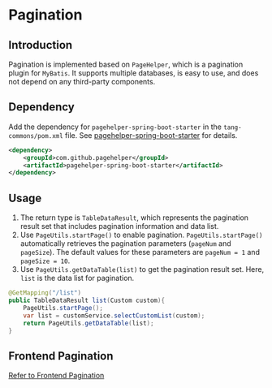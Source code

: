 # Pagination

## Introduction

Pagination is implemented based on `PageHelper`, which is a pagination plugin for `MyBatis`. It supports multiple databases, is easy to use, and does not depend on any third-party components.

## Dependency

Add the dependency for `pagehelper-spring-boot-starter` in the `tang-commons/pom.xml` file. See [pagehelper-spring-boot-starter](https://github.com/tangllty/tang-boot/blob/master/tang-commons/pom.xml#L25-L28) for details.

```xml
<dependency>
    <groupId>com.github.pagehelper</groupId>
    <artifactId>pagehelper-spring-boot-starter</artifactId>
</dependency>
```

## Usage

1. The return type is `TableDataResult`, which represents the pagination result set that includes pagination information and data list.
2. Use `PageUtils.startPage()` to enable pagination. `PageUtils.startPage()` automatically retrieves the pagination parameters (`pageNum` and `pageSize`). The default values for these parameters are `pageNum = 1` and `pageSize = 10`.
3. Use `PageUtils.getDataTable(list)` to get the pagination result set. Here, `list` is the data list for pagination.

```java
@GetMapping("/list")
public TableDataResult list(Custom custom){
    PageUtils.startPage();
    var list = customService.selectCustomList(custom);
    return PageUtils.getDataTable(list);
}
```

## Frontend Pagination

[Refer to Frontend Pagination](/eu/tang-vue/pagination.md)
